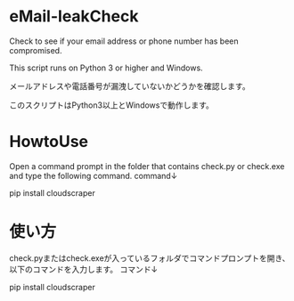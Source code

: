 # eMail-leakCheck
Check to see if your email address or phone number has been compromised.

This script runs on Python 3 or higher and Windows.


メールアドレスや電話番号が漏洩していないかどうかを確認します。

このスクリプトはPython3以上とWindowsで動作します。


# HowtoUse
Open a command prompt in the folder that contains check.py or check.exe and type the following command.
command↓

pip install cloudscraper

# 使い方
check.pyまたはcheck.exeが入っているフォルダでコマンドプロンプトを開き、以下のコマンドを入力します。
コマンド↓

pip install cloudscraper
